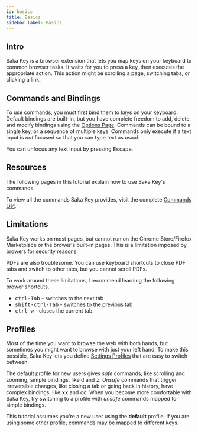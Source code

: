 ```yaml
---
id: basics
title: Basics
sidebar_label: Basics
---
```


## Intro

Saka Key is a browser extension that lets you map keys on your keyboard to common browser tasks. It waits for you to press a key, then executes the appropriate action. This action might be scrolling a page, switching tabs, or clicking a link.

## Commands and Bindings

To use commands, you must first bind them to keys on your keyboard. Default bindings are built-in, but you have complete freedom to add, delete, and modify bindings using the [Options Page](./options.md). Commands can be bound to a single key, or a sequence of multiple keys. Commands only execute if a text input is *not* focused so that you can type text as usual.

You can unfocus any text input by pressing <kbd>Escape</kbd>.

## Resources

The following pages in this tutorial explain how to use Saka Key's commands.

To view all the commands Saka Key provides, visit the complete [Commands List](/commands/index.md). 

<!-- TODO: You can view what key each command is bound to by typing <kbd>?</kbd> or equivalently <kbd>Shift - /</kbd>  from any page. -->

## Limitations

Saka Key works on most pages, but cannot run on the Chrome Store/Firefox Marketplace or the brower's built-in pages. This is a limitation imposed by browers for security reasons.

PDFs are also troublesome. You can use keyboard shortcuts to close PDF tabs and switch to other tabs, but you cannot scroll PDFs.

To work around these limitations, I recommend learning the following brower shortcuts.

* <kbd>ctrl-Tab</kbd> - switches to the next tab
* <kbd>shift-ctrl-Tab</kbd> - switches to the previous tab
* <kbd>ctrl-w</kbd> - closes the current tab.

## Profiles

Most of the time you want to browse the web with both hands, but sometimes you might want to browse with just your left hand. To make this possible, Saka Key lets you define [Settings Profiles]() that are easy to switch between.

The default profile for new users gives *safe* commands, like scrolling and zooming, simple bindings, like <kbd>d</kbd> and <kbd>z</kbd>. *Unsafe* commands that trigger irreversible changes, like closing a tab or going back in history, have complex bindings, like <kbd>x</kbd><kbd>x</kbd> and <kbd>c</kbd><kbd>c</kbd>. When you become more comfortable with Saka Key, try switching to a profile with *unsafe* commands mapped to simple bindings.

This tutorial assumes you're a new user using the **default** profile. If you are using some other profile, commands may be mapped to different keys.